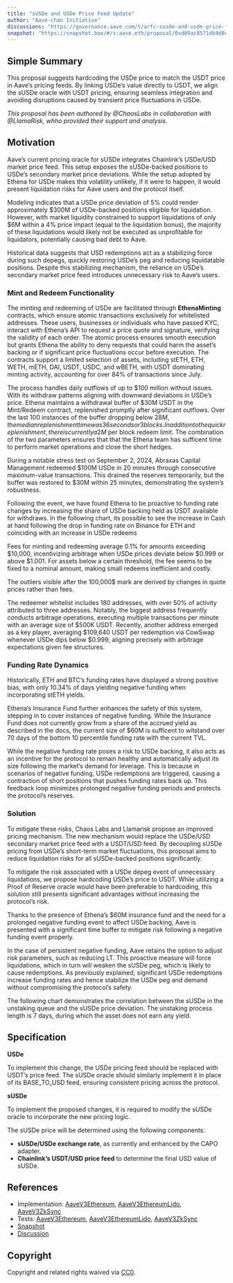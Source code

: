 ```yaml
---
title: "sUSDe and USDe Price Feed Update"
author: "Aave-chan Initiative"
discussions: "https://governance.aave.com/t/arfc-susde-and-usde-price-feed-update/20495"
snapshot: "https://snapshot.box/#/s:aave.eth/proposal/0xd09ac8571db4d8e70b57162d526e2e088295f6372d37eb0f2b68c5dfbf16d316"
---
```


## Simple Summary

This proposal suggests hardcoding the USDe price to match the USDT price in Aave’s pricing feeds. By linking USDe’s value directly to USDT, we align the sUSDe oracle with USDT pricing, ensuring seamless integration and avoiding disruptions caused by transient price fluctuations in USDe.

_This proposal has been authored by @ChaosLabs in collaboration with @LlamaRisk, whho provided their support and analysis._

## Motivation

Aave’s current pricing oracle for sUSDe integrates Chainlink’s USDe/USD market price feed. This setup exposes the sUSDe-backed positions to USDe’s secondary market price deviations. While the setup adopted by Ethena for USDe makes this volatility unlikely, if it were to happen, it would present liquidation risks for Aave users and the protocol itself.

Modeling indicates that a USDe price deviation of 5% could render approximately $300M of USDe-backed positions eligible for liquidation. However, with market liquidity constrained to support liquidations of only $6M within a 4% price impact (equal to the liquidation bonus), the majority of these liquidations would likely not be executed as unprofitable for liquidators, potentially causing bad debt to Aave.

Historical data suggests that USD redemptions act as a stabilizing force during such depegs, quickly restoring USDe’s peg and reducing liquidatable positions. Despite this stabilizing mechanism, the reliance on USDe’s secondary market price feed introduces unnecessary risk to Aave’s users.

### **Mint and Redeem Functionality**

The minting and redeeming of USDe are facilitated through **EthenaMinting** contracts, which ensure atomic transactions exclusively for whitelisted addresses. These users, businesses or individuals who have passed KYC, interact with Ethena’s API to request a price quote and signature, verifying the validity of each order. The atomic process ensures smooth execution but grants Ethena the ability to deny requests that could harm the asset’s backing or if significant price fluctuations occur before execution. The contracts support a limited selection of assets, including stETH, ETH, WETH, mETH, DAI, USDT, USDC, and wBETH, with USDT dominating minting activity, accounting for over 84% of transactions since July.

The process handles daily outflows of up to $100 million without issues. With its withdraw patterns aligning with downward deviations in USDe’s price. Ethena maintains a withdrawal buffer of $30M USDT in the Mint/Redeem contract, replenished promptly after significant outflows. Over the last 100 instances of the buffer dropping below $28M, the median replenishment time was 36 seconds or 3 blocks. In addition to the quick replenishment, there is currently a 2M$ per block redeem limit. The combination of the two parameters ensures that that the Ethena team has sufficent time to perform market operations and close the short hedges.

During a notable stress test on September 2, 2024, Abraxas Capital Management redeemed $100M USDe in 20 minutes through consecutive maximum-value transactions. This drained the reserves temporarily, but the buffer was restored to $30M within 25 minutes, demonstrating the system’s robustness.

Following the event, we have found Ethena to be proactive to funding rate changes by increasing the share of USDe backing held as USDT available for withdraws. In the following chart, its possible to see the increase in Cash at hand following the drop in funding rate on Binance for ETH and coinciding with an increase in USDe redeems

Fees for minting and redeeming average 0.1% for amounts exceeding $10,000, incentivizing arbitrage when USDe prices deviate below $0.999 or above $1.001.
For assets below a certain threshold, the fee seems to be fixed to a nominal amount, making small redeems inefficient and costly.

The outliers visible after the 100,000$ mark are derived by changes in quote prices rather than fees.

The redeemer whitelist includes 180 addresses, with over 50% of activity attributed to three addresses. Notably, the biggest address frequently conducts arbitrage operations, executing multiple transactions per minute with an average size of $500K USDT. Recently, another address emerged as a key player, averaging $109,640 USDT per redemption via CowSwap whenever USDe dips below $0.999, aligning precisely with arbitrage expectations given fee structures.

### **Funding Rate Dynamics**

Historically, ETH and BTC’s funding rates have displayed a strong positive bias, with only 10.34% of days yielding negative funding when incorporating stETH yields.

Ethena’s Insurance Fund further enhances the safety of this system, stepping in to cover instances of negative funding. While the Insurance Fund does not currently grow from a share of the accrued yield as described in the docs, the current size of $60M is sufficent to witstand over 70 days of the bottom 10 percentile funding rate with the current TVL.

While the negative funding rate poses a risk to USDe backing, it also acts as an incentive for the protocol to remain healthy and automatically adjust its size following the market’s demand for leverage. This is because in scenarios of negative funding, USDe redemptions are triggered, causing a contraction of short positions that pushes funding rates back up. This feedback loop minimizes prolonged negative funding periods and protects the protocol’s reserves.

### **Solution**

To mitigate these risks, Chaos Labs and Llamarisk propose an improved pricing mechanism. The new mechanism would replace the USDe/USD secondary market price feed with a USDT/USD feed. By decoupling sUSDe pricing from USDe’s short-term market fluctuations, this proposal aims to reduce liquidation risks for all sUSDe-backed positions significantly.

To mitigate the risk associated with a USDe depeg event of unnecessary liquidations, we propose hardcoding USDe’s price to USDT. While utilizing a Proof of Reserve oracle would have been preferable to hardcoding, this solution still presents significant advantages without increasing the protocol’s risk.

Thanks to the presence of Ethena’s $60M insurance fund and the need for a prolonged negative funding event to affect USDe backing, Aave is presented with a significant time buffer to mitigate risk following a negative funding event properly.

In the case of persistent negative funding, Aave retains the option to adjust risk parameters, such as reducing LT. This proactive measure will force liquidations, which in turn will weaken the sUSDe peg, which is likely to cause redemptions. As previously explained, significant USDe redemptions increase funding rates and hence stabilize the USDe peg and demand without compromising the protocol’s safety.

The following chart demonstrates the correlation between the sUSDe in the unstaking queue and the sUSDe price deviation. The unstaking process length is 7 days, during which the asset does not earn any yield.

## Specification

**USDe**

To implement this change, the USDe pricing feed should be replaced with USDT’s price feed. The sUSDe oracle should similarly implement it in place of its BASE_TO_USD feed, ensuring consistent pricing across the protocol.

**sUSDe**

To implement the proposed changes, it is required to modify the sUSDe oracle to incorporate the new pricing logic.

The sUSDe price will be determined using the following components:

- **sUSDe/USDe exchange rate**, as currently and enhanced by the CAPO adapter.
- **Chainlink’s USDT/USD price feed** to determine the final USD value of sUSDe.

## References

- Implementation: [AaveV3Ethereum](https://github.com/bgd-labs/aave-proposals-v3/blob/a718d64453d1fb68993d150761eab83c48860e02/src/20250213_Multi_SUSDeAndUSDePriceFeedUpdate/AaveV3Ethereum_SUSDeAndUSDePriceFeedUpdate_20250213.sol), [AaveV3EthereumLido](https://github.com/bgd-labs/aave-proposals-v3/blob/a718d64453d1fb68993d150761eab83c48860e02/src/20250213_Multi_SUSDeAndUSDePriceFeedUpdate/AaveV3EthereumLido_SUSDeAndUSDePriceFeedUpdate_20250213.sol), [AaveV3ZkSync](https://github.com/bgd-labs/aave-proposals-v3/blob/a718d64453d1fb68993d150761eab83c48860e02/zksync/src/20250213_Multi_SUSDeAndUSDePriceFeedUpdate/AaveV3ZkSync_SUSDeAndUSDePriceFeedUpdate_20250213.sol)
- Tests: [AaveV3Ethereum](https://github.com/bgd-labs/aave-proposals-v3/blob/a718d64453d1fb68993d150761eab83c48860e02/src/20250213_Multi_SUSDeAndUSDePriceFeedUpdate/AaveV3Ethereum_SUSDeAndUSDePriceFeedUpdate_20250213.t.sol), [AaveV3EthereumLido](https://github.com/bgd-labs/aave-proposals-v3/blob/a718d64453d1fb68993d150761eab83c48860e02/src/20250213_Multi_SUSDeAndUSDePriceFeedUpdate/AaveV3EthereumLido_SUSDeAndUSDePriceFeedUpdate_20250213.t.sol), [AaveV3ZkSync](https://github.com/bgd-labs/aave-proposals-v3/blob/a718d64453d1fb68993d150761eab83c48860e02/zksync/src/20250213_Multi_SUSDeAndUSDePriceFeedUpdate/AaveV3ZkSync_SUSDeAndUSDePriceFeedUpdate_20250213.t.sol)
- [Snapshot](https://snapshot.box/#/s:aave.eth/proposal/0xd09ac8571db4d8e70b57162d526e2e088295f6372d37eb0f2b68c5dfbf16d316)
- [Discussion](https://governance.aave.com/t/arfc-susde-and-usde-price-feed-update/20495)

## Copyright

Copyright and related rights waived via [CC0](https://creativecommons.org/publicdomain/zero/1.0/).
